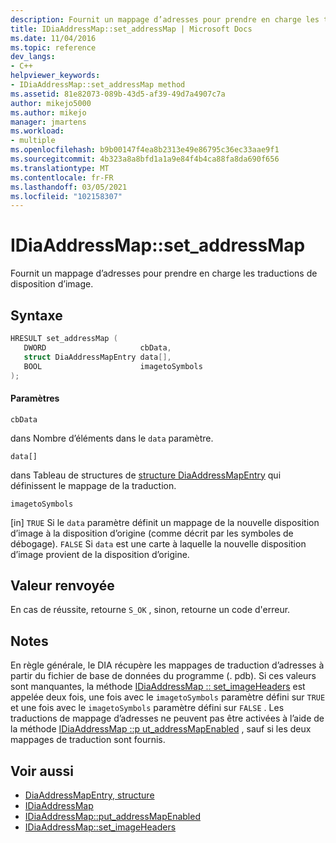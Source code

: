 ```yaml
---
description: Fournit un mappage d’adresses pour prendre en charge les traductions de disposition d’image.
title: IDiaAddressMap::set_addressMap | Microsoft Docs
ms.date: 11/04/2016
ms.topic: reference
dev_langs:
- C++
helpviewer_keywords:
- IDiaAddressMap::set_addressMap method
ms.assetid: 81e82073-089b-43d5-af39-49d7a4907c7a
author: mikejo5000
ms.author: mikejo
manager: jmartens
ms.workload:
- multiple
ms.openlocfilehash: b9b00147f4ea8b2313e49e86795c36ec33aae9f1
ms.sourcegitcommit: 4b323a8a8bfd1a1a9e84f4b4ca88fa8da690f656
ms.translationtype: MT
ms.contentlocale: fr-FR
ms.lasthandoff: 03/05/2021
ms.locfileid: "102158307"
---
```

# <a name="idiaaddressmapset_addressmap"></a>IDiaAddressMap::set_addressMap
Fournit un mappage d’adresses pour prendre en charge les traductions de disposition d’image.

## <a name="syntax"></a>Syntaxe

```C++
HRESULT set_addressMap ( 
   DWORD                     cbData,
   struct DiaAddressMapEntry data[],
   BOOL                      imagetoSymbols
);
```

#### <a name="parameters"></a>Paramètres
 `cbData`

dans Nombre d’éléments dans le `data` paramètre.

 `data[]`

dans Tableau de structures de [structure DiaAddressMapEntry](../../debugger/debug-interface-access/diaaddressmapentry.md) qui définissent le mappage de la traduction.

 `imagetoSymbols`

[in] `TRUE` Si le `data` paramètre définit un mappage de la nouvelle disposition d’image à la disposition d’origine (comme décrit par les symboles de débogage). `FALSE` Si `data` est une carte à laquelle la nouvelle disposition d’image provient de la disposition d’origine.

## <a name="return-value"></a>Valeur renvoyée
 En cas de réussite, retourne `S_OK` , sinon, retourne un code d'erreur.

## <a name="remarks"></a>Notes
 En règle générale, le DIA récupère les mappages de traduction d’adresses à partir du fichier de base de données du programme (. pdb). Si ces valeurs sont manquantes, la méthode [IDiaAddressMap :: set_imageHeaders](../../debugger/debug-interface-access/idiaaddressmap-set-imageheaders.md) est appelée deux fois, une fois avec le `imagetoSymbols` paramètre défini sur `TRUE` et une fois avec le `imagetoSymbols` paramètre défini sur `FALSE` . Les traductions de mappage d’adresses ne peuvent pas être activées à l’aide de la méthode [IDiaAddressMap ::p ut_addressMapEnabled](../../debugger/debug-interface-access/idiaaddressmap-put-addressmapenabled.md) , sauf si les deux mappages de traduction sont fournis.

## <a name="see-also"></a>Voir aussi
- [DiaAddressMapEntry, structure](../../debugger/debug-interface-access/diaaddressmapentry.md)
- [IDiaAddressMap](../../debugger/debug-interface-access/idiaaddressmap.md)
- [IDiaAddressMap::put_addressMapEnabled](../../debugger/debug-interface-access/idiaaddressmap-put-addressmapenabled.md)
- [IDiaAddressMap::set_imageHeaders](../../debugger/debug-interface-access/idiaaddressmap-set-imageheaders.md)
